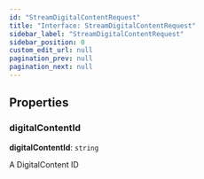 ```yaml
---
id: "StreamDigitalContentRequest"
title: "Interface: StreamDigitalContentRequest"
sidebar_label: "StreamDigitalContentRequest"
sidebar_position: 0
custom_edit_url: null
pagination_prev: null
pagination_next: null
---
```


## Properties

### digitalContentId

 **digitalContentId**: `string`

A DigitalContent ID

